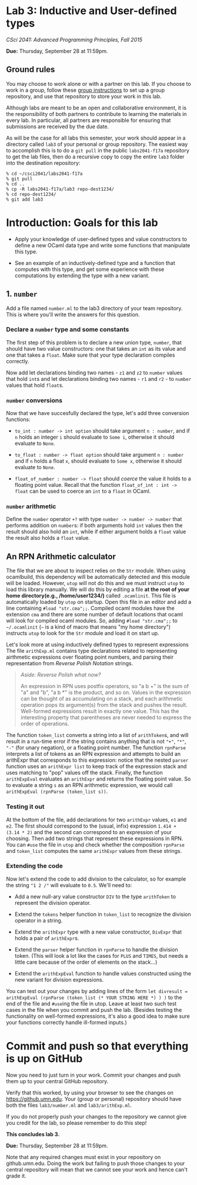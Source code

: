 # Lab 3: Inductive and User-defined types

*CSci 2041: Advanced Programming Principles, Fall 2015*

**Due:** Thursday, September 28 at 11:59pm.


## Ground rules

You may choose to work alone or with a partner on this lab. If you choose to work in a group, follow these [group instructions](group-instructions.md) to set up a group repository, and use that repository to store your work in this lab.

Although labs are meant to be an open and collaborative environment, it is the
responsibility of both partners to contribute to learning the materials in every
lab. In particular, all partners are responsible for ensuring that submissions
are received by the due date.

As will be the case for all labs this semester, your work should appear in a directory called `lab3` of your personal or group repository.  The easiest way to accomplish this is to do a `git pull` in the public `labs2041-f17a` repository to get the lab files, then do a recursive copy to copy the entire `lab3` folder into the destination repository:

```
% cd ~/csci2041/labs2041-f17a
% git pull
% cd ..
% cp -R labs2041-f17a/lab3 repo-dest1234/
% cd repo-dest1234/
% git add lab3
```

# Introduction: Goals for this lab

+ Apply your knowledge of user-defined types and value constructors to
  define a new OCaml data type and write some functions that
  manipulate this type.

+ See an example of an inductively-defined type and a function that
  computes with this type, and get some experience with these
  computations by extending the type with a new variant.

## 1. `number`

Add a file named `number.ml` to the lab3 directory of your team
repository.  This is where you'll write the answers for this question.

### Declare a `number` type and some constants

The first step of this problem is to declare a new union type,
`number`, that should have two value constructors: one that takes an
`int` as its value and one that takes a `float`. Make sure that your
type declaration compiles correctly.

Now add let declarations binding two names - `z1` and `z2` to `number` values that
hold `int`s and let declarations binding two names - `r1` and `r2` - to `number` values
that hold `float`s.

### `number` conversions

Now that we have succesfully declared the type, let's add three
conversion functions:

+ `to_int : number -> int option` should take argument `n : number`,
  and if `n` holds an integer `i` should evaluate to `Some i`,
  otherwise it should evaluate to `None`.

+ `to_float : number -> float option` should take argument `n :
  number` and if `n` holds a float `x`, should evaluate to `Some x`,
  otherwise it should evaluate to `None`.

+ `float_of_number : number -> float` should _coerce_ the value it
  holds to a floating point value.  Recall that the function
  `float_of_int : int -> float` can be used to coerce an `int` to a
  `float` in OCaml.

### `number` arithmetic

Define the `number` operator `+?` with type `number ->
number -> number` that performs addition on
`number`s:  if both arguments hold  `int` values then the
result should also hold an `int`, while if either argument holds a
`float` value the result also holds a `float` value.

## An RPN Arithmetic calculator

The file that we are about to inspect relies on the `Str` module. When
using ocamlbuild, this dependency will be automatically detected
and this module will be loaded. However, `utop` will not do this and we must
instruct `utop` to load this library manually. We will do this by editing a file
**at the root of your home directory(e.g., /home/user1234/)** called
`.ocamlinit`. This file is automatically loaded by `utop` on startup. Open this
file in an editor and add a line containing `#load "str.cma";;`.
Compiled ocaml modules have the extension `cma` and there are some number
of default locations that ocaml will look for compiled ocaml modules. So,
adding `#load "str.cma";;` to `~/.ocamlinit` (`~` is a kind of macro that
means "my home directory") instructs `utop` to look for the `Str` module
and load it on start up.

Let's look more at using inductively defined types to represent expressions
The file `arithExp.ml` contains type declarations related to
representing airthmetic expressions over floating point numbers, and
parsing their representation from *Reverse Polish Notation* strings.

>_Aside: Reverse Polish what now?_
>
>An expression in RPN uses postfix operators, so "a b +" is the sum of
>"a" and "b", "a b *" is the product, and so on.  Values in the
>expression can be thought of as accumulating on a stack, and each
>arithmetic operation pops its argument(s) from the stack and pushes the result.
>Well-formed expressions result in exactly one value.  This has the
>interesting property that parentheses are never needed to express the
>order of operations.

The function `token_list` converts a string into a list of
`arithToken`s, and will result in a run-time error if the string
contains anything that is not `"+"`, `"*"`, `"-"` (for unary negation),
or a floating point number.  The function `rpnParse` interprets a list
of tokens as an RPN expression and attempts to build an arithExpr that
corresponds to this expression: notice that the nested `parser`
function uses an `arithExpr list` to keep track of the expression
stack and uses matching to "pop" values off the stack.  Finally, the
function `arithExpEval` evaluates an `arithExpr` and returns the
floating point value.  So to evaluate a string `s` as an RPN arithmetic
expression, we would call `arithExpEval (rpnParse (token_list s))`.

### Testing it out

At the bottom of the file, add declarations for two `arithExpr`
values, `e1` and `e2`.  The first should correspond to the (usual, infix) expression
`1.414 + (3.14 * 2)` and the second can correspond to an expression of
your choosing.  Then add two strings that represent these expressions
in RPN.  You can `#use` the file in `utop` and check whether the composition
`rpnParse` and `token_list` computes the same `arithExpr` values from
these strings.

### Extending the code

Now let's extend the code to add division to the calculator, so for
example the string `"1 2 /"` will evaluate to `0.5`.  We'll need to:

+ Add a new null-ary value constructor `DIV` to the type `arithToken` to
  represent the division operator.

+ Extend the `tokens` helper function in `token_list` to recognize the
  division operator in a string.

+ Extend the `arithExpr` type with a new value constructor, `DivExpr` that holds
  a pair of `arithExpr`s.

+ Extend the `parser` helper function in `rpnParse` to handle the
  division token.  (This will look a lot like the cases for `PLUS` and
  `TIMES`, but needs a little care because of the order of elements on
  the stack...)

+ Extend the `arithExpEval` function to handle values constructed
   using the new variant for division expressions.

You can test out your changes by adding lines of the form `let divresult
= arithExpEval (rpnParse (token_list (* YOUR STRING HERE *) ) )` to
the end of the file and `#use`ing the file in utop.  Leave at least two such
test cases in the file when you commit and push the lab.  (Besides
testing the functionality on well-formed expressions, it's also a good
idea to make sure your functions correctly handle ill-formed inputs.)

# Commit and push so that everything is up on GitHub

Now you need to just turn in your work.
Commit your changes and push them up to your central
GitHub repository.

Verify that this worked, by using your browser to see the changes on
https://github.umn.edu.  Your (group or personal) repository should have both the
files `lab3/number.ml` and `lab3/arithExp.ml`.

If you do not properly push your changes to the repository we
cannot give you credit for the lab, so please remember to do this
step!

__This concludes lab 3.__

**Due:** Thursday, September 28 at 11:59pm.

Note that any required changes must exist in your repository on
github.umn.edu. Doing the work but failing to push those changes
to your central repository will mean that we cannot see your work
and hence can't grade it.
